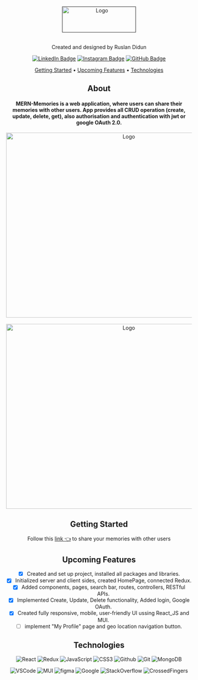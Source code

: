 <div align = "center">
      
 <a>[<img src="https://i.imgur.com/S3FSbsi.png" alt="Logo" width="200" height="70">]()
 </a>
 
</br>
  
<div id="description" align="center">
 Created and designed by Ruslan Didun

[![LinkedIn Badge](https://img.shields.io/badge/-RuslanDidun-blue?style=flat&logo=Linkedin&logoColor=black)](https://www.linkedin.com/in/ruslan-didun/)
[![Instagram Badge](https://img.shields.io/badge/-wanderlust_unlimited-skyblue?style=flat&logo=Instagram&logoColor=black)](https://www.instagram.com/wanderlust_unlimited_/)
[![GitHub Badge](https://img.shields.io/badge/-RuslanDidun-junglegreen?style=flat&logo=GitHub&logoColor=black)](https://github.com/RuslanDidun)

<p align="center">
  <a href="#getting-started">Getting Started</a> •
  <a href="#upcoming-features">Upcoming Features</a> •
  <a href="#technologies">Technologies</a> 
</p>

## About

#### MERN-Memories is a web application, where users can share their memories with other users. App provides all CRUD operation (create, update, delete, get), also authorisation and authentication with jwt or google OAuth 2.0. 

<img src="https://i.imgur.com/x7HCoRW.png" alt="Logo" width="650" height="500">
</br>
</br>
<img src="https://i.imgur.com/JYXjIUq.png" alt="Logo" width="650" height="500">

## Getting Started
Follow this [link 👈]() to share your memories with other users


## Upcoming Features

- [x] Created and set up project, installed all packages and libraries.
- [x] Initialized server and client sides, created HomePage, connected Redux.
- [x] Added components, pages, search bar, routes, controllers, RESTful APIs. 
- [x] Implemented Create, Update, Delete functionality, Added login, Google OAuth.
- [x] Created fully responsive, mobile, user-friendly UI ussing React_JS and MUI. 
- [ ] implement "My Profile" page and geo location navigation button. 

## Technologies  
![React](https://img.shields.io/badge/-React-05122A?style=flat&logo=React)
![Redux](https://img.shields.io/badge/-Redux-05122A?style=flat&logo=Redux)
![JavaScript](https://img.shields.io/badge/-JavaScript-05122A?style=flat&logo=javascript)
![CSS3](https://img.shields.io/badge/-CSS-05122A?style=flat&logo=css3)
![Github](https://img.shields.io/badge/-GitHub-05122A?style=flat&logo=github)
![Git](https://img.shields.io/badge/-Git-05122A?style=flat&logo=git)
![MongoDB](https://img.shields.io/badge/-MongoDB-05122A?style=flat&logo=MongoDB)

![VSCode](https://img.shields.io/badge/-VS_Code-05122A?style=flat&logo=visualstudio)
![MUI](https://img.shields.io/badge/-MUI-05122A?style=flat&logo=MUI)
![figma](https://img.shields.io/badge/-Figma-05122A?style=flat&logo=Figma)
![Google](https://img.shields.io/badge/-Google-05122A?style=flat&logo=Google)
![StackOverflow](https://img.shields.io/badge/-StackOverflow-05122A?style=flat&logo=StackOverflow)
![CrossedFingers](https://img.shields.io/badge/-CrossedFingers-05122A?style=flat&logo=CrossedFingers)

